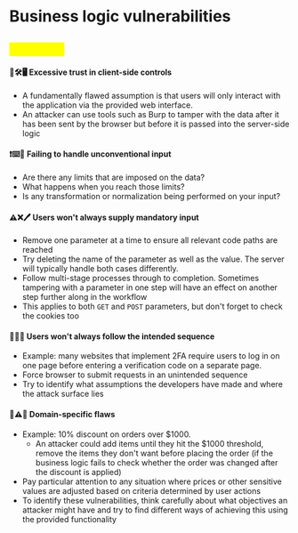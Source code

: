 # Business logic vulnerabilities

## <mark style="color:yellow;">Examples</mark>

#### 🙈🛠️🖥️ **Excessive trust in client-side controls**

* A fundamentally flawed assumption is that users will only interact with the application via the provided web interface.
* An attacker can use tools such as Burp to tamper with the data after it has been sent by the browser but before it is passed into the server-side logic

#### ❗⌨️📝 **Failing to handle unconventional input**

* Are there any limits that are imposed on the data?
* What happens when you reach those limits?
* Is any transformation or normalization being performed on your input?

#### ⚠️❌🖊️ **Users won't always supply mandatory input**

* Remove one parameter at a time to ensure all relevant code paths are reached
* Try deleting the name of the parameter as well as the value. The server will typically handle both cases differently.
* Follow multi-stage processes through to completion. Sometimes tampering with a parameter in one step will have an effect on another step further along in the workflow
* This applies to both `GET` and `POST` parameters, but don't forget to check the cookies too

#### 🔄❌🔢 **Users won't always follow the intended sequence**

* Example: many websites that implement 2FA require users to log in on one page before entering a verification code on a separate page.
* Force browser to submit requests in an unintended sequence
* Try to identify what assumptions the developers have made and where the attack surface lies

#### 🧠⚠️🔧 **Domain-specific flaws**

* Example: 10% discount on orders over $1000.
  * An attacker could add items until they hit the $1000 threshold, remove the items they don't want before placing the order (if the business logic fails to check whether the order was changed after the discount is applied)
* Pay particular attention to any situation where prices or other sensitive values are adjusted based on criteria determined by user actions
* To identify these vulnerabilities, think carefully about what objectives an attacker might have and try to find different ways of achieving this using the provided functionality
